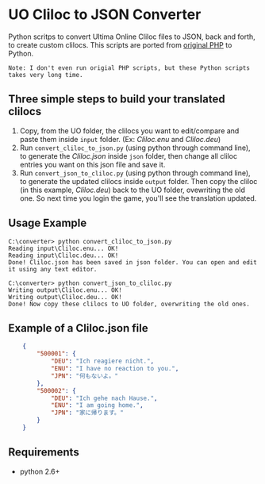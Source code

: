# UO Cliloc to JSON Converter

Python scritps to convert Ultima Online Cliloc files to JSON, back and forth, to create custom clilocs.
This scripts are ported from [original PHP](https://github.com/felladrin/uo-cliloc-to-json-converter) to Python.

    Note: I don't even run origial PHP scripts, but these Python scripts takes very long time.

## Three simple steps to build your translated clilocs

1. Copy, from the UO folder, the clilocs you want to edit/compare and paste them inside `input` folder. (Ex: *Cliloc.enu* and *Cliloc.deu*)
2. Run `convert_cliloc_to_json.py` (using python through command line), to generate the *Cliloc.json* inside `json` folder, then change all cliloc entries you want on this json file and save it.
3. Run `convert_json_to_cliloc.py` (using python through command line), to generate the updated clilocs inside `output` folder. Then copy the cliloc (in this example, *Cliloc.deu*) back to the UO folder, ovewriting the old one. So next time you login the game, you'll see the translation updated.

## Usage Example

```
C:\converter> python convert_cliloc_to_json.py
Reading input\Cliloc.enu... OK!
Reading input\Cliloc.deu... OK!
Done! Cliloc.json has been saved in json folder. You can open and edit it using any text editor.
```

```
C:\converter> python convert_json_to_cliloc.py
Writing output\Cliloc.enu... OK!
Writing output\Cliloc.deu... OK!
Done! Now copy these clilocs to UO folder, overwriting the old ones.
```

## Example of a Cliloc.json file

```json
    {
        "500001": {
            "DEU": "Ich reagiere nicht.",
            "ENU": "I have no reaction to you.",
            "JPN": "何もないよ。"
        },
        "500002": {
            "DEU": "Ich gehe nach Hause.",
            "ENU": "I am going home.",
            "JPN": "家に帰ります。"
        }
    }
```

## Requirements

- python 2.6+
